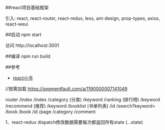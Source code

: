 ##react项目基础框架

引入: react, react-router, react-redux, less, ant-design, prop-types, axios, react-weui

##启动
npm start

访问 http://localhost:3001

##编译
npm run build

##参考
* [react小书](http://huziketang.mangojuice.top/books/react/) 

//按需加载 https://segmentfault.com/a/1190000007141049

router
    /index
        /index
        /category (分类)
            /keyword
        /ranking (排行榜)
            /keyword
        /recommend (推荐)
            /keyword
        /booklist (书单列表)
            /id
        /search?keyword=
    /book
        /book
            /id
                /page
                /category
                /comment
    
    
1、react-redux dispatch修改数据需要每次都返回所有state (...state)
